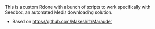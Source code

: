 This is a custom Rclone with a bunch of scripts to work specifically with [Seedbox](https://github.com/edifus/seedbox), an automated Media downloading solution.

* Based on https://github.com/Makeshift/Marauder